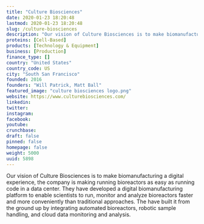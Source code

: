```yaml
---
title: "Culture Biosciences"
date: 2020-01-23 18:20:48
lastmod: 2020-01-23 18:20:48
slug: /culture-biosciences
description: "Our vision of Culture Biosciences is to make biomanufacturing a digital experience, the company is making running bioreactors as easy as running code in a data center. They have developed a digital biomanufacturing platform to enable scientists to run, monitor and analyze bioreactors faster and more conveniently than traditional approaches. The have built it from the ground up by integrating automated bioreactors, robotic sample handling, and cloud data monitoring and analysis."
proteins: [Cell-Based]
products: [Technology & Equipment]
business: [Production]
finance_type: []
country: "United States"
country_code: US
city: "South San Francisco"
founded: 2016
founders: "Will Patrick, Matt Ball"
featured_image: "culture biosciences logo.png"
website: https://www.culturebiosciences.com/
linkedin: 
twitter: 
instagram: 
facebook: 
youtube: 
crunchbase: 
draft: false
pinned: false
homepage: false
weight: 5000
uuid: 5898
---
```

Our vision of Culture Biosciences is to make biomanufacturing a digital experience, the company is making running bioreactors as easy as running code in a data center. They have developed a digital biomanufacturing platform to enable scientists to run, monitor and analyze bioreactors faster and more conveniently than traditional approaches. The have built it from the ground up by integrating automated bioreactors, robotic sample handling, and cloud data monitoring and analysis.
